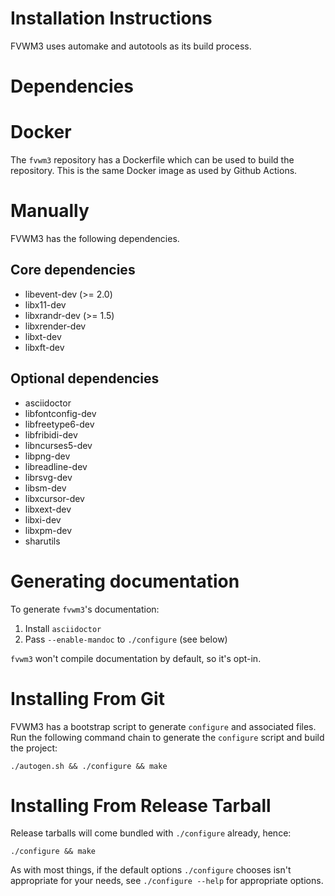 Installation Instructions
=========================

FVWM3 uses automake and autotools as its build process.

Dependencies
============

Docker
======

The `fvwm3` repository has a Dockerfile which can be used to build the
repository.  This is the same Docker image as used by Github Actions.

Manually
========

FVWM3 has the following dependencies.

## Core dependencies

* libevent-dev (>= 2.0)
* libx11-dev
* libxrandr-dev (>= 1.5)
* libxrender-dev
* libxt-dev
* libxft-dev

## Optional dependencies

* asciidoctor
* libfontconfig-dev
* libfreetype6-dev
* libfribidi-dev
* libncurses5-dev
* libpng-dev
* libreadline-dev
* librsvg-dev
* libsm-dev
* libxcursor-dev
* libxext-dev
* libxi-dev
* libxpm-dev
* sharutils

Generating documentation
========================

To generate `fvwm3`'s documentation:

1. Install `asciidoctor`
2. Pass `--enable-mandoc` to `./configure` (see below)

`fvwm3` won't compile documentation by default, so it's opt-in.

Installing From Git
===================

FVWM3 has a bootstrap script to generate `configure` and associated files.
Run the following command chain to generate the `configure` script and build
the project:

```
./autogen.sh && ./configure && make
```

Installing From Release Tarball
===============================

Release tarballs will come bundled with `./configure` already, hence:

```
./configure && make
```

As with most things, if the default options `./configure` chooses isn't
appropriate for your needs, see `./configure --help` for appropriate options.
